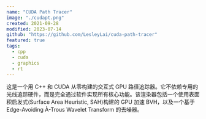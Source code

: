 ```yaml
---
name: "CUDA Path Tracer"
image: "./cudapt.png"
created: 2021-09-28
modified: 2023-07-14
github: "https://github.com/LesleyLai/cuda-path-tracer"
featured: true
tags:
  - cpp
  - cuda
  - graphics
  - rt
---
```


这是一个用 C++ 和 CUDA 从零构建的交互式 GPU 路径追踪器。它不依赖专用的光线追踪硬件，而是完全通过软件实现所有核心功能。该渲染器包括一个使用表面积启发式(Surface Area Heuristic, SAH)构建的 GPU 加速 BVH，以及一个基于 Edge-Avoiding À-Trous Wavelet Transform 的去噪器。

